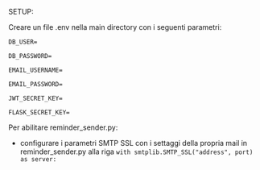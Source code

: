 SETUP:

Creare un file .env nella main directory con i seguenti parametri:

  `DB_USER=`
	
  `DB_PASSWORD=`
	
  `EMAIL_USERNAME=`
	
  `EMAIL_PASSWORD=`
	
  `JWT_SECRET_KEY=`
	
  `FLASK_SECRET_KEY=`


  Per abilitare reminder_sender.py:
   - configurare i parametri SMTP SSL con i settaggi della propria mail in reminder_sender.py alla riga `with smtplib.SMTP_SSL("address", port) as server:`
